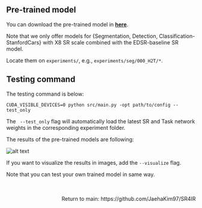 ## Pre-trained model

You can download the pre-trained model in [**here**](https://drive.google.com/drive/folders/1ChS_olbEhA7o4JRyqHGZD1YrSwx9-Pqg?usp=sharing).

Note that we only offer models for {Segmentation, Detection, Classification-StanfordCars} with X8 SR scale combined with the EDSR-baseline SR model.

Locate them on `experiments/`, e.g., `experiments/seg/000_H2T/*`.

## Testing command

The testing command is below:

```
CUDA_VISIBLE_DEVICES=0 python src/main.py -opt path/to/config --test_only
```

The ` --test_only` flag will automatically load the latest SR and Task network weights in the corresponding experiment folder.

The results of the pre-trained models are following:

![alt text](/assets/images/SR4IR_results.png)

If you want to visualize the results in images, add the `--visualize` flag.

Note that you can test your own trained model in same way.

<br />
<br />

<div align="right">
 Return to main: https://github.com/JaehaKim97/SR4IR
</div>
